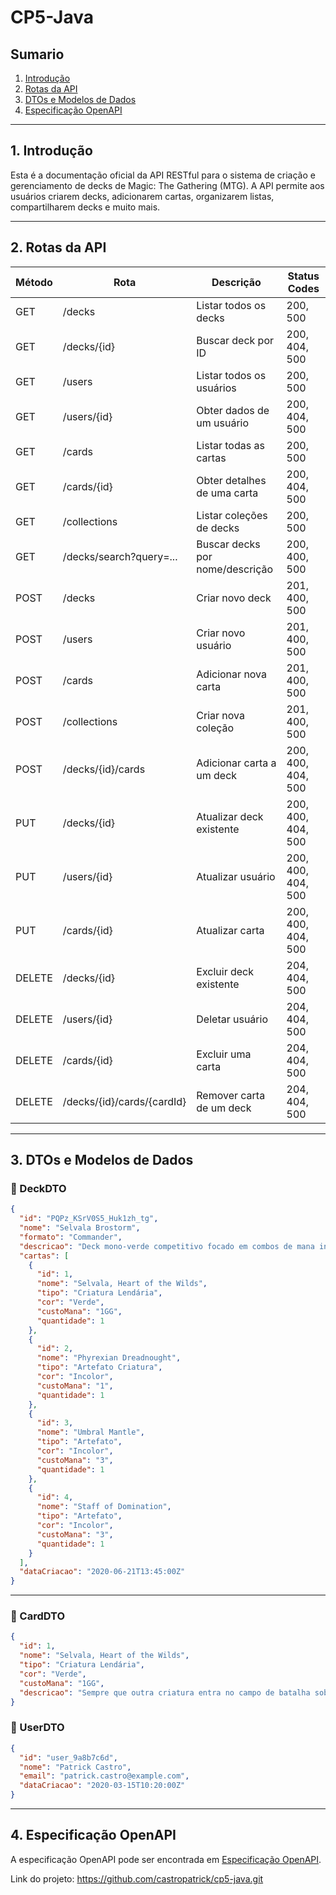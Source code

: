  # CP5-Java 

##  Sumario

1. [Introdução](#1-introdução)  
2. [Rotas da API](#2-rotas-da-api)  
3. [DTOs e Modelos de Dados](#3-dtos-e-modelos-de-dados)  
4. [Especificação OpenAPI](#4-especificação-openapi)  

---

## 1. Introdução

Esta é a documentação oficial da API RESTful para o sistema de criação e gerenciamento de decks de Magic: The Gathering (MTG). A API permite aos usuários criarem decks, adicionarem cartas, organizarem listas, compartilharem decks e muito mais.

---

## 2. Rotas da API


| Método | Rota                     | Descrição                       | Status Codes         |
|--------|--------------------------|---------------------------------|----------------------|
| GET    | /decks                   | Listar todos os decks           | 200, 500             |
| GET    | /decks/{id}              | Buscar deck por ID              | 200, 404, 500        |
| GET    | /users                   | Listar todos os usuários        | 200, 500             |
| GET    | /users/{id}              | Obter dados de um usuário       | 200, 404, 500        |
| GET    | /cards                   | Listar todas as cartas          | 200, 500             |
| GET    | /cards/{id}              | Obter detalhes de uma carta     | 200, 404, 500        |
| GET    | /collections             | Listar coleções de decks        | 200, 500             |
| GET    | /decks/search?query=...  | Buscar decks por nome/descrição| 200, 400, 500        |
| POST   | /decks                   | Criar novo deck                 | 201, 400, 500        |
| POST   | /users                   | Criar novo usuário              | 201, 400, 500        |
| POST   | /cards                   | Adicionar nova carta            | 201, 400, 500        |
| POST   | /collections             | Criar nova coleção              | 201, 400, 500        |
| POST   | /decks/{id}/cards        | Adicionar carta a um deck       | 200, 400, 404, 500   |
| PUT    | /decks/{id}              | Atualizar deck existente        | 200, 400, 404, 500   |
| PUT    | /users/{id}              | Atualizar usuário               | 200, 400, 404, 500   |
| PUT    | /cards/{id}              | Atualizar carta                 | 200, 400, 404, 500   |
| DELETE | /decks/{id}              | Excluir deck existente          | 204, 404, 500        |
| DELETE | /users/{id}              | Deletar usuário                 | 204, 404, 500        |
| DELETE | /cards/{id}              | Excluir uma carta               | 204, 404, 500        |
| DELETE | /decks/{id}/cards/{cardId}| Remover carta de um deck      | 204, 404, 500        |



---

## 3. DTOs e Modelos de Dados

### 🔹 DeckDTO
```json
{
  "id": "PQPz_KSrV0S5_Huk1zh_tg",
  "nome": "Selvala Brostorm",
  "formato": "Commander",
  "descricao": "Deck mono-verde competitivo focado em combos de mana infinita com Selvala, Heart of the Wilds.",
  "cartas": [
    {
      "id": 1,
      "nome": "Selvala, Heart of the Wilds",
      "tipo": "Criatura Lendária",
      "cor": "Verde",
      "custoMana": "1GG",
      "quantidade": 1
    },
    {
      "id": 2,
      "nome": "Phyrexian Dreadnought",
      "tipo": "Artefato Criatura",
      "cor": "Incolor",
      "custoMana": "1",
      "quantidade": 1
    },
    {
      "id": 3,
      "nome": "Umbral Mantle",
      "tipo": "Artefato",
      "cor": "Incolor",
      "custoMana": "3",
      "quantidade": 1
    },
    {
      "id": 4,
      "nome": "Staff of Domination",
      "tipo": "Artefato",
      "cor": "Incolor",
      "custoMana": "3",
      "quantidade": 1
    }
  ],
  "dataCriacao": "2020-06-21T13:45:00Z"
}
```
---
### 🔹 CardDTO
```json
{
  "id": 1,
  "nome": "Selvala, Heart of the Wilds",
  "tipo": "Criatura Lendária",
  "cor": "Verde",
  "custoMana": "1GG",
  "descricao": "Sempre que outra criatura entra no campo de batalha sob seu controle, você pode comprar um card. {T}: Adicione uma quantidade de mana de qualquer combinação de cores igual ao maior poder entre as criaturas que você controla."
}
```

### 🔹 UserDTO
```json
{
  "id": "user_9a8b7c6d",
  "nome": "Patrick Castro",
  "email": "patrick.castro@example.com",
  "dataCriacao": "2020-03-15T10:20:00Z"
}
```
---

## 4. Especificação OpenAPI
A especificação OpenAPI pode ser encontrada em [Especificação OpenAPI](./openapi_full.json).





Link do projeto: https://github.com/castropatrick/cp5-java.git
